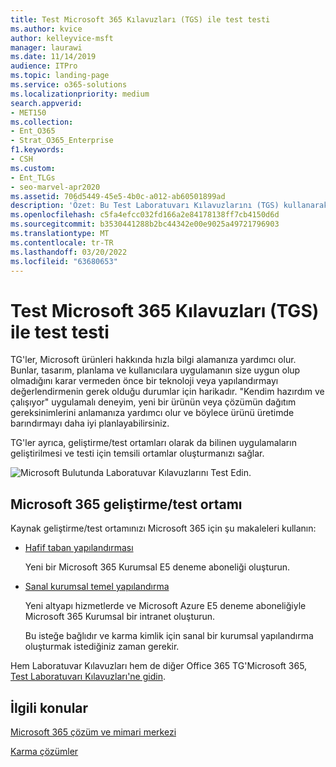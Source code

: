 ```yaml
---
title: Test Microsoft 365 Kılavuzları (TGS) ile test testi
ms.author: kvice
author: kelleyvice-msft
manager: laurawi
ms.date: 11/14/2019
audience: ITPro
ms.topic: landing-page
ms.service: o365-solutions
ms.localizationpriority: medium
search.appverid:
- MET150
ms.collection:
- Ent_O365
- Strat_O365_Enterprise
f1.keywords:
- CSH
ms.custom:
- Ent_TLGs
- seo-marvel-apr2020
ms.assetid: 706d5449-45e5-4b0c-a012-ab60501899ad
description: 'Özet: Bu Test Laboratuvarı Kılavuzlarını (TGS) kullanarak test için gösterim, kavram kanıtı veya geliştirme/test ortamları Microsoft 365.'
ms.openlocfilehash: c5fa4efcc032fd166a2e84178138ff7cb4150d6d
ms.sourcegitcommit: b3530441288b2bc44342e00e9025a49721796903
ms.translationtype: MT
ms.contentlocale: tr-TR
ms.lasthandoff: 03/20/2022
ms.locfileid: "63680653"
---
```

# <a name="test-microsoft-365-with-test-lab-guides-tlgs"></a>Test Microsoft 365 Kılavuzları (TGS) ile test testi

TG'ler, Microsoft ürünleri hakkında hızla bilgi alamanıza yardımcı olur. Bunlar, tasarım, planlama ve kullanıcılara uygulamanın size uygun olup olmadığını karar vermeden önce bir teknoloji veya yapılandırmayı değerlendirmenin gerek olduğu durumlar için harikadır. "Kendim hazırdım ve çalışıyor" uygulamalı deneyim, yeni bir ürünün veya çözümün dağıtım gereksinimlerini anlamanıza yardımcı olur ve böylece ürünü üretimde barındırmayı daha iyi planlayabilirsiniz.
  
TG'ler ayrıca, geliştirme/test ortamları olarak da bilinen uygulamaların geliştirilmesi ve testi için temsili ortamlar oluşturmanızı sağlar.
  
![Microsoft Bulutunda Laboratuvar Kılavuzlarını Test Edin.](../media/24ad0d1b-3274-40fb-972a-b8188b7268d1.png)
  
## <a name="microsoft-365-devtest-environment"></a>Microsoft 365 geliştirme/test ortamı

Kaynak geliştirme/test ortamınızı Microsoft 365 için şu makaleleri kullanın:
  
- [Hafif taban yapılandırması](lightweight-base-configuration-microsoft-365-enterprise.md)
    
    Yeni bir Microsoft 365 Kurumsal E5 deneme aboneliği oluşturun.

- [Sanal kurumsal temel yapılandırma](simulated-ent-base-configuration-microsoft-365-enterprise.md)
    
    Yeni altyapı hizmetlerde ve Microsoft Azure E5 deneme aboneliğiyle Microsoft 365 Kurumsal bir intranet oluşturun. 

    Bu isteğe bağlıdır ve karma kimlik için sanal bir kurumsal yapılandırma oluşturmak istediğiniz zaman gerekir.
    
Hem Laboratuvar Kılavuzları hem de diğer Office 365 TG'Microsoft 365, [Test Laboratuvarı Kılavuzları'ne gidin](m365-enterprise-test-lab-guides.md).  
    
## <a name="related-topics"></a>İlgili konular

[Microsoft 365 çözüm ve mimari merkezi](../solutions/index.yml)
  
[Karma çözümler](hybrid-solutions.md)